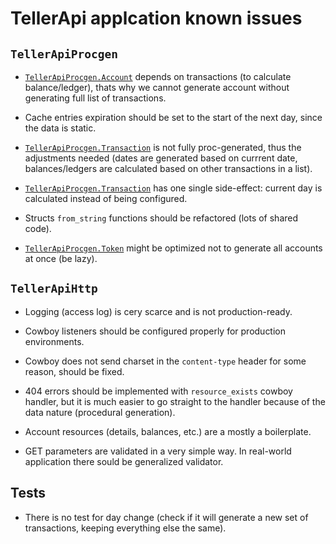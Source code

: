 # TellerApi applcation known issues

## `TellerApiProcgen`

- [`TellerApiProcgen.Account`](/apps/teller_api_procgen/lib/teller_api_procgen_account.ex) depends on transactions (to calculate balance/ledger), thats why we cannot generate account without generating full list of transactions.

- Cache entries expiration should be set to the start of the next day, since the data is static.

- [`TellerApiProcgen.Transaction`](/apps/teller_api_procgen/lib/teller_api_procgen_transaction.ex) is not fully proc-generated, thus the adjustments needed (dates are generated based on currrent date, balances/ledgers are calculated based on other transactions in a list).

- [`TellerApiProcgen.Transaction`](/apps/teller_api_procgen/lib/teller_api_procgen_transaction.ex) has one single side-effect: current day is calculated instead of being configured.

- Structs `from_string` functions should be refactored (lots of shared code).

- [`TellerApiProcgen.Token`](/apps/teller_api_procgen/lib/teller_api_procgen_token.ex) might be optimized not to generate all accounts at once (be lazy).

## `TellerApiHttp`

- Logging (access log) is cery scarce and is not production-ready.

- Cowboy listeners should be configured properly for production environments.

- Cowboy does not send charset in the `content-type` header for some reason, should be fixed.

- 404 errors should be implemented with `resource_exists` cowboy handler, but it is much easier to go straight to the handler because of the data nature (procedural generation).

- Account resources (details, balances, etc.) are a mostly a boilerplate.

- GET parameters are validated in a very simple way. In real-world application there sould be generalized validator.

## Tests

- There is no test for day change (check if it will generate a new set of transactions, keeping everything else the same).